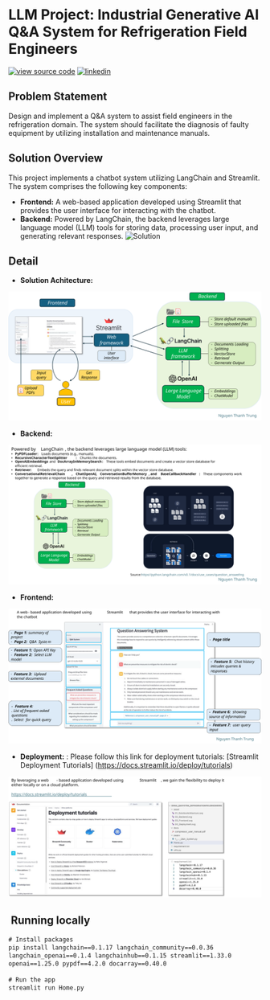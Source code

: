 # LLM Project: Industrial Generative AI Q&A System for Refrigeration Field Engineers

[![view source code ](https://img.shields.io/badge/GitHub%20Repository-gray?logo=github)](https://github.com/Okeysir198/LLM-project)
[![linkedin ](https://img.shields.io/badge/Nguyen%20Thanh%20Trung-blue?logo=linkedin&color=blue)](https://www.linkedin.com/in/nttrung198/)
## Problem Statement

Design and implement a Q&A system to assist field engineers in the refrigeration domain. The system should facilitate the diagnosis of faulty equipment by utilizing installation and maintenance manuals.

## Solution Overview

This project implements a chatbot system utilizing LangChain and Streamlit. The system comprises the following key components:

* **Frontend:** A web-based application developed using Streamlit that provides the user interface for interacting with the chatbot.
* **Backend:** Powered by LangChain, the backend leverages large language model (LLM) tools for storing data, processing user input, and generating relevant responses.
![Solution](asset/GlanceAtChatBot.gif)

## Detail
* **Solution Achitecture:**
  
![Solution Achitecture](asset/01_SolutionAchitecture.svg)

* **Backend:**
  
![Backend](asset/02_Backend.svg)

* **Frontend:**
  
![Frontend](asset/03_Frontend.svg)

* **Deployment:** :  Please follow this link for deployment tutorials: [Streamlit Deployment Tutorials] (https://docs.streamlit.io/deploy/tutorials)
  
![Deployment](asset/04_Deployment.svg)  

## ️ Running locally

```shell
# Install packages
pip install langchain==0.1.17 langchain_community==0.0.36 langchain_openai==0.1.4 langchainhub==0.1.15 streamlit==1.33.0 openai==1.25.0 pypdf==4.2.0 docarray==0.40.0

# Run the app
streamlit run Home.py
```





